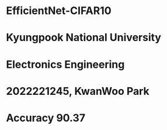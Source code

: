 # EfficientNet-CIFAR10
# Kyungpook National University
# Electronics Engineering 
# 2022221245, KwanWoo Park

# Accuracy 90.37
